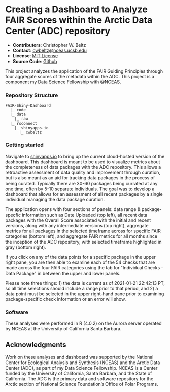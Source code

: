 # Creating a Dashboard to Analyze FAIR Scores within the Arctic Data Center (ADC) repository

- **Contributors**: Christopher W. Beltz
- **Contact**: cwbeltz@nceas.ucsb.edu
- **License**: [MIT License](https://opensource.org/licenses/MIT)
- **Source Code**: [Github](https://github.com/cwbeltz/FAIR_Shiny-Dashboard)

This project analyzes the application of the FAIR Guiding Principles through four aggregate scores of the metadata within the ADC. This project is a component my Data Science Fellowship with @NCEAS.

### Repository Structure

```
FAIR-Shiny-Dashboard
  |_ code
  |_ data
    |_ raw
  |_ rsconnect
    |_ shinyapps.io
      |_ cwbeltz
```

### Getting started

Navigate to [shinyapps.io](https://cwbeltz.shinyapps.io/nceas-df_fair_shiny-dashboard/) to bring up the current cloud-hosted version of the dashboard. This dashboard is meant to be used to visualize metrics about the completeness of data packages with the ADC repository. This allows a retroactive assessment of data quality and improvement through curation, but is also meant as an aid for tracking data packages in the process of being curated. Typically there are 30-60 packages being currated at any one time, often by 5-10 separate individuals. The goal was to develop a dashboard that allows for an assessment of all recent packages by a single individual managing the data package curation.

The application opens with four sections of panels: data range & package-specfic information such as Date Uploaded (top left), all recent data packages with the Overall Score associated with the initial and recent versions, along with any intermediate versions (top right), aggregate metrics for all packages in the selected timeframe across for specific FAIR categories (bottom left), and aggregate FAIR metrics for all months since the inception of the ADC repository, with selected timeframe highlighted in gray (bottom right).
  
If you click on any of the data points for a specific package in the upper right pane, you are then able to examine each of the 54 checks that are made across the four FAIR categories using the tab for "Individual Checks - Data Package" in between the upper and lower panels.

Please note three things: 1) the data is current as of 2021-01-21 22:42:13 PT, so all time selections should include a range prior to that period, and 2) a data point must be selected in the upper right-hand pane prior to examining package-specific check information or an error will show.



### Software

These analyses were performed in R (4.0.2) on the Aurora server operated by NCEAS at the University of California Santa Barbara.



## Acknowledgments

Work on these analyses and dashboard was supported by the National Center for Ecological Analysis and Synthesis (NCEAS) and the Arctic Data Center (ADC), as part of my Data Science Fellowship. NCEAS is a Center funded by the University of California, Santa Barbara, and the State of California. The ADC is the primary data and software repository for the Arctic section of National Science Foundation’s Office of Polar Programs.

